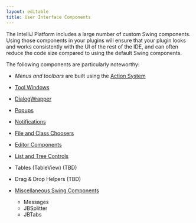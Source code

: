 ```yaml
---
layout: editable
title: User Interface Components
---
```


<!--
INITIAL_SOURCE https://confluence.jetbrains.com/display/IDEADEV/IntelliJ+IDEA+User+Interface+Components
-->



The IntelliJ Platform includes a large number of custom Swing components. Using those components in your plugins will ensure that your plugin looks and works consistently with the UI of the rest of the IDE, and can often reduce the code size compared to using the default Swing components.

The following components are particularly noteworthy:

*  *Menus and toolbars* are built using the [Action System](action_system.html)
*  [Tool Windows](tool_windows.html)
*  [DialogWrapper](dialog_wrapper.html)
*  [Popups](popups.html)
*  [Notifications](notifications.html)
*  [File and Class Choosers](file_and_class_choosers.html)
*  [Editor Components](editor_components.html)
*  [List and Tree Controls](lists_and_trees.html)
*  Tables (TableView) (TBD)
*  Drag & Drop Helpers (TBD)
*  [Miscellaneous Swing Components](misc_swing_components.html)

    *  Messages
    *  JBSplitter
    *  JBTabs

